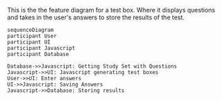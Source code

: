 <p>This is the the feature diagram for a test box. Where it displays questions and takes in the user's answers to store the results of the test.</p>

```mermaid
sequenceDiagram
participant User
participant UI
participant Javascript
participant Database

Database->>Javascript: Getting Study Set with Questions
Javascript->>UI: Javascript generating test boxes
User->>UI: Enter answers
UI->>Javascript: Saving Answers
Javascript->>Database: Storing results
```
